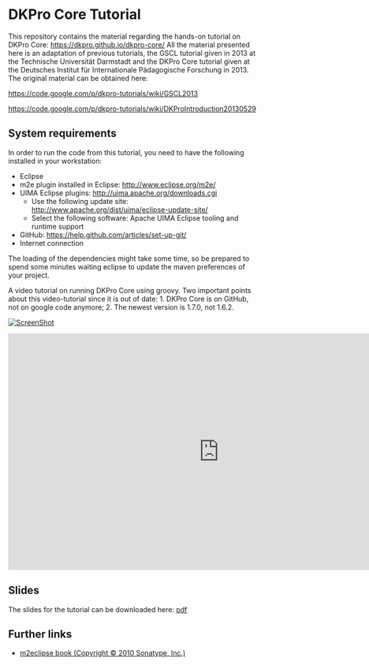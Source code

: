 # DKPro Core Tutorial
This repository contains the material regarding the hands-on tutorial on DKPro Core: https://dkpro.github.io/dkpro-core/
All the material presented here is an adaptation of previous tutorials, the GSCL tutorial given in 2013 at the Technische Universität Darmstadt and the DKPro Core tutorial given at the Deutsches Institut für Internationale Pädagogische Forschung in 2013.  The original material can be obtained here:

https://code.google.com/p/dkpro-tutorials/wiki/GSCL2013

https://code.google.com/p/dkpro-tutorials/wiki/DKProIntroduction20130529

## System requirements
In order to run the code from this tutorial, you need to have the following installed in your workstation:

* Eclipse
* m2e plugin installed in Eclipse: http://www.eclipse.org/m2e/
* UIMA Eclipse plugins: http://uima.apache.org/downloads.cgi
  * Use the following update site: http://www.apache.org/dist/uima/eclipse-update-site/
  * Select the following software: Apache UIMA Eclipse tooling and runtime support
* GitHub: https://help.github.com/articles/set-up-git/
* Internet connection

The loading of the dependencies might take some time, so be prepared to spend some minutes waiting eclipse to update the maven preferences of your project.

A video tutorial on running DKPro Core using groovy. Two important points about this video-tutorial since it is out of date: 1. DKPro Core is on GitHub, not on google code anymore; 2. The newest version is 1.7.0, not 1.6.2.

[![ScreenShot](http://img.youtube.com/vi/RnbFaKZYho0/mqdefault.jpg)](https://youtu.be/RnbFaKZYho0?list=PLENWjbYveblcRX-mAt2PwimyVDDSIORny)

<iframe width="854" height="480" src="https://www.youtube.com/embed/RnbFaKZYho0?list=PLENWjbYveblcRX-mAt2PwimyVDDSIORny" frameborder="0" allowfullscreen></iframe>

## Slides

The slides for the tutorial can be downloaded here: [pdf](slides/aiphes_dkpro_core_tutorial.pdf)

## Further links

* [m2eclipse book (Copyright © 2010 Sonatype, Inc.)](http://books.sonatype.com/m2eclipse-book/reference/)
